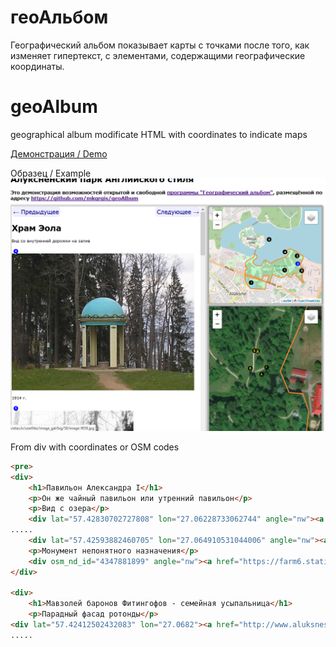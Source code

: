 # геоАльбом
Географический альбом показывает карты с точками после того, как изменяет гипертекст, с элементами, содержащими географические координаты.

# geoAlbum
geographical album modificate HTML with coordinates to indicate maps

<a href="https://mkgrgis.github.io/geoAlbum_/%D0%9F%D0%B5%D0%B9%D0%B7%D0%B0%D0%B6%D0%BD%D1%8B%D0%B9%20%D0%BF%D0%B0%D1%80%D0%BA%20%D0%B2%20%D0%90%D0%BB%D1%83%D0%BA%D1%81%D0%BD%D0%B5.html"> Демонстрация / Demo </a>

Образец / Example
<img src="https://raw.githubusercontent.com/mkgrgis/geoAlbum/master/Demo.png"/>

From div with coordinates or OSM codes

```html
<pre>
<div>
	<h1>Павильон Александра I</h1>
	<p>Он же чайный павильон или утренний павильон</p>
	<p>Вид с озера</p>
	<div lat="57.42830702727808" lon="27.06228733062744" angle="nw"><a href="http://img.1188.lv/events/000/02/70/09/cc6dcc5ebcf0a5e8ef88dbb249851cab_600x420.jpg"><img src="http://img.1188.lv/events/000/02/70/09/cc6dcc5ebcf0a5e8ef88dbb249851cab_600x420.jpg"></a></div>
.....
	<div lat="57.42593882460705" lon="27.064910531044006" angle="nw"><a href="https://farm6.staticflickr.com/5742/30917920805_fa88c03330_c.jpg"><img src="https://farm6.staticflickr.com/5742/30917920805_fa88c03330_c.jpg"></a></div>
	<p>Монумент непонятного назначения</p>
	<div osm_nd_id="4347881899" angle="nw"><a href="https://farm6.staticflickr.com/5834/30283768264_86371a7fb3_c.jpg"><img src="https://farm6.staticflickr.com/5834/30283768264_86371a7fb3_c.jpg"></a></div>
</div>

<div>
	<h1>Мавзолей баронов Фитингофов - семейная усыпальница</h1>
	<p>Парадный фасад ротонды</p>
<div lat="57.42412502432083" lon="27.0682"><a href="http://www.aluksnespils.lv/uploads/page_image/bigImage-jpg/c82dc2e556444d536edd7d88f33a4733_253ddf53f00b0ad0a4e7d983bbd30a35.jpg"><img height="500px" src="http://www.aluksnespils.lv/uploads/page_image/bigImage-jpg/c82dc2e556444d536edd7d88f33a4733_253ddf53f00b0ad0a4e7d983bbd30a35.jpg"></a></div>
.....
```
</pre>
